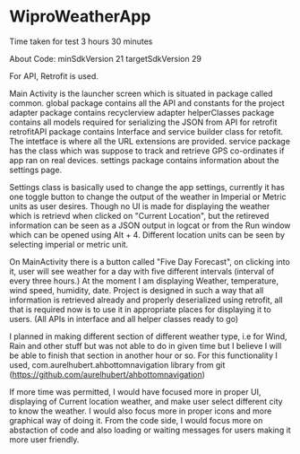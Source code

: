 # WiproWeatherApp

Time taken for test
3 hours 30 minutes

About Code:
minSdkVersion 21
targetSdkVersion 29

For API, Retrofit is used.

Main Activity is the launcher screen which is situated in package called common.
global package contains all the API and constants for the project
adapter package contains recyclerview adapter
helperClasses package contains all models required for serializing the JSON from API for retrofit
retrofitAPI package contains Interface and service builder class for retofit. 
The intetface is where all the URL extensions are provided.
service package has the class which was suppose to track and retrieve GPS co-ordinates if app ran on real devices.
settings package contains information about the settings page. 

Settings class is basically used to change the app settings, 
currently it has one toggle button to change the output of the weather in Imperial or Metric units as user desires.
Though no UI is made for displaying the weather which is retrievd when clicked on "Current Location", but the retireved information can be
seen as a JSON output in logcat or from the Run window which can be opened using Alt + 4. Different location units can be seen by
selecting imperial or metric unit.

On MainActivity there is a button called "Five Day Forecast", on clicking into it, user will see weather for a day with 
five different intervals (interval of every three hours.)
At the moment I am displaying Weather, temperature, wind speed, humidity, date.
Project is designed in such a way that all information is retrieved already and properly deserialized using retrofit,
all that is required now is to use it in appropriate places for displaying it to users.
(All APIs in interface and all helper classes ready to go)

I planned in making different section of different weather type, i.e for Wind, Rain and other stuff but was not able to do in given time
but I believe I will be able to finish that section in another hour or so.
For this functionality I used, com.aurelhubert.ahbottomnavigation library from git (https://github.com/aurelhubert/ahbottomnavigation)

If more time was permitted,
I would have focused more in proper UI, displaying of Current location weather, and make user select different city to know the weather.
I would also focus more in proper icons and more graphical way of doing it.
From the code side, I would focus more on abstaction of code and also loading or waiting messages for users making it more user friendly.



